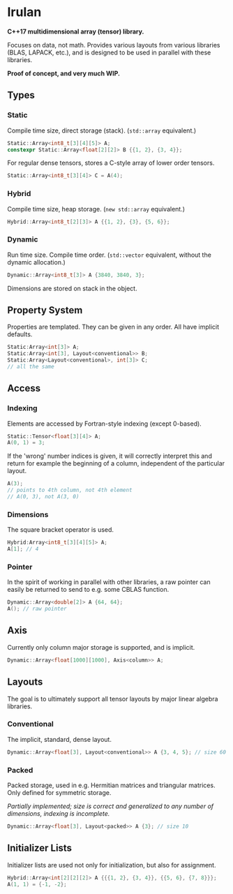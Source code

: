 # Irulan

**C++17 multidimensional array (tensor) library.**

Focuses on data, not math. Provides various layouts from various libraries (BLAS, LAPACK, etc.), and is designed to be used in parallel with these libraries.

**Proof of concept, and very much WIP.**



## Types

### Static

Compile time size, direct storage (stack). (`std::array` equivalent.)

```C++
Static::Array<int8_t[3][4][5]> A;
constexpr Static::Array<float[2][2]> B {{1, 2}, {3, 4}};
```

For regular dense tensors, stores a C-style array of lower order tensors.

```C++
Static::Array<int8_t[3][4]> C = A(4);
```

### Hybrid

Compile time size, heap storage. (`new std::array` equivalent.)

```C++
Hybrid::Array<int8_t[2][3]> A {{1, 2}, {3}, {5, 6}};
```

### Dynamic

Run time size. Compile time order. (`std::vector` equivalent, without the dynamic allocation.)

```C++
Dynamic::Array<int8_t[3]> A {3840, 3840, 3};
```

Dimensions are stored on stack in the object.



## Property System

Properties are templated. They can be given in any order. All have implicit defaults.

```C++
Static:Array<int[3]> A;
Static:Array<int[3], Layout<conventional>> B;
Static:Array<Layout<conventional>, int[3]> C;
// all the same
```



## Access

### Indexing

Elements are accessed by Fortran-style indexing (except 0-based).

```C++
Static::Tensor<float[3][4]> A;
A(0, 1) = 3;
```

If the 'wrong' number indices is given, it will correctly interpret this and return for example the beginning of a column, independent of the particular layout.

```C++
A(3);
// points to 4th column, not 4th element
// A(0, 3), not A(3, 0)
```

### Dimensions

The square bracket operator is used.

```C++
Hybrid:Array<int8_t[3][4][5]> A;
A[1]; // 4
```

### Pointer

In the spirit of working in parallel with other libraries, a raw pointer can easily be returned to send to e.g. some CBLAS function.

```C++
Dynamic::Array<double[2]> A {64, 64};
A(); // raw pointer
```



## Axis

Currently only column major storage is supported, and is implicit.

```C++
Dynamic::Array<float[1000][1000], Axis<column>> A;
```



## Layouts

The goal is to ultimately support all tensor layouts by major linear algebra libraries.

### Conventional

The implicit, standard, dense layout.

```C++
Dynamic::Array<float[3], Layout<conventional>> A {3, 4, 5}; // size 60
```

### Packed

Packed storage, used in e.g. Hermitian matrices and triangular matrices. Only defined for symmetric storage.

*Partially implemented; size is correct and generalized to any number of dimensions, indexing is incomplete.*

```C++
Dynamic::Array<float[3], Layout<packed>> A {3}; // size 10
```

## Initializer Lists

Initializer lists are used not only for initialization, but also for assignment.

```C++
Hybrid::Array<int[2][2][2]> A {{{1, 2}, {3, 4}}, {{5, 6}, {7, 8}}};
A(1, 1) = {-1, -2};
```
